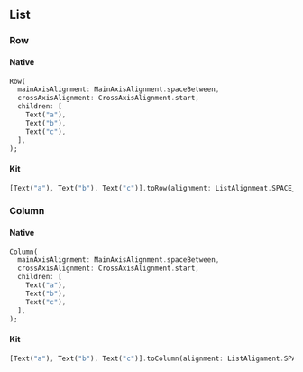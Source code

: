 ## List

### Row

#### Native

```dart
Row(
  mainAxisAlignment: MainAxisAlignment.spaceBetween,
  crossAxisAlignment: CrossAxisAlignment.start,
  children: [
    Text("a"),
    Text("b"),
    Text("c"),
  ],
);
```

#### Kit

```dart
[Text("a"), Text("b"), Text("c")].toRow(alignment: ListAlignment.SPACE_BETWEEN_START);
```

### Column

#### Native

```dart
Column(
  mainAxisAlignment: MainAxisAlignment.spaceBetween,
  crossAxisAlignment: CrossAxisAlignment.start,
  children: [
    Text("a"),
    Text("b"),
    Text("c"),
  ],
);

```

#### Kit

```dart
[Text("a"), Text("b"), Text("c")].toColumn(alignment: ListAlignment.SPACE_BETWEEN_START);
```
